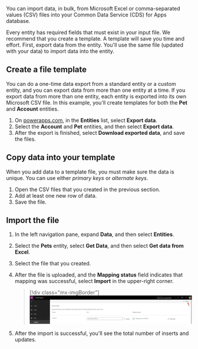 You can import data, in bulk, from Microsoft Excel or comma-separated values (CSV) files into your Common Data Service (CDS) for Apps database.

Every entity has required fields that must exist in your input file. We recommend that you create a template. A template will save you time and effort. First, export data from the entity. You'll use the same file (updated with your data) to import data into the entity.

## Create a file template
You can do a one-time data export from a standard entity or a custom entity, and you can export data from more than one entity at a time. If you export data from more than one entity, each entity is exported into its own Microsoft CSV file. In this example, you'll create templates for both the **Pet** and **Account** entities.

1. On [powerapps.com](https://web.powerapps.com/), in the **Entities** list, select **Export data**.
1. Select the **Account** and **Pet** entities, and then select **Export data**.
1. After the export is finished, select **Download exported data**, and save the files.

## Copy data into your template
When you add data to a template file, you must make sure the data is unique. You can use either *primary keys* or *alternate keys*.

1. Open the CSV files that you created in the previous section.
1. Add at least one new row of data.
1. Save the file.

## Import the file
1. In the left navigation pane, expand **Data**, and then select **Entities**.
1. Select the **Pets** entity, select **Get Data**, and then select **Get data from Excel**.
1. Select the file that you created.
1. After the file is uploaded, and the **Mapping status** field indicates that mapping was successful, select **Import** in the upper-right corner.

    > [!div class="mx-imgBorder"]
    > ![Example of a Mapping status field and Import button for a successful upload](../media/success-map-imp.png)

1. After the import is successful, you'll see the total number of inserts and updates.

